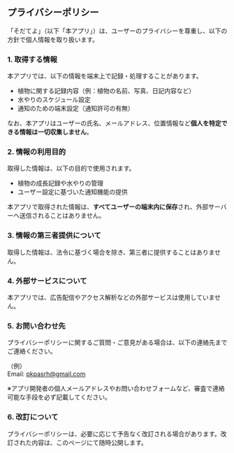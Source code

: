 ## プライバシーポリシー

「そだてよ」（以下「本アプリ」）は、ユーザーのプライバシーを尊重し、以下の方針で個人情報を取り扱います。

### 1. 取得する情報

本アプリでは、以下の情報を端末上で記録・処理することがあります。

- 植物に関する記録内容（例：植物の名前、写真、日記内容など）
- 水やりのスケジュール設定
- 通知のための端末設定（通知許可の有無）

なお、本アプリはユーザーの氏名、メールアドレス、位置情報など**個人を特定できる情報は一切収集しません**。

### 2. 情報の利用目的

取得した情報は、以下の目的で使用されます。

- 植物の成長記録や水やりの管理
- ユーザー設定に基づいた通知機能の提供

本アプリで取得された情報は、**すべてユーザーの端末内に保存**され、外部サーバーへ送信されることはありません。

### 3. 情報の第三者提供について

取得した情報は、法令に基づく場合を除き、第三者に提供することはありません。

### 4. 外部サービスについて

本アプリでは、広告配信やアクセス解析などの外部サービスは使用していません。

### 5. お問い合わせ先

プライバシーポリシーに関するご質問・ご意見がある場合は、以下の連絡先までご連絡ください。

（例）  
Email: pkpasrh@gmail.com

※アプリ開発者の個人メールアドレスやお問い合わせフォームなど、審査で連絡可能な手段を必ず記載してください。

### 6. 改訂について

プライバシーポリシーは、必要に応じて予告なく改訂される場合があります。改訂された内容は、このページにて随時公開します。

